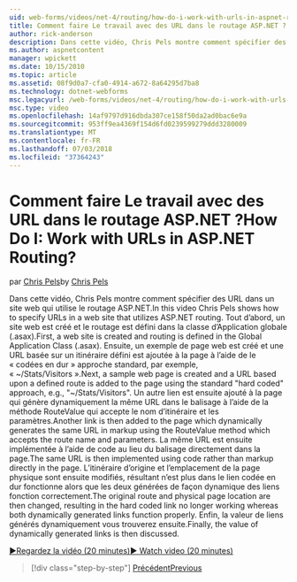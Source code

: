 ```yaml
---
uid: web-forms/videos/net-4/routing/how-do-i-work-with-urls-in-aspnet-routing
title: Comment faire Le travail avec des URL dans le routage ASP.NET ? | Microsoft Docs
author: rick-anderson
description: Dans cette vidéo, Chris Pels montre comment spécifier des URL dans un site web qui utilise le routage ASP.NET. Tout d’abord, un site web est créé et le routage est défini dans le GL....
ms.author: aspnetcontent
manager: wpickett
ms.date: 10/15/2010
ms.topic: article
ms.assetid: 08f9d0a7-cfa0-4914-a672-8a64295d7ba8
ms.technology: dotnet-webforms
msc.legacyurl: /web-forms/videos/net-4/routing/how-do-i-work-with-urls-in-aspnet-routing
msc.type: video
ms.openlocfilehash: 14af9797d916dbda307ce158f50da2ad0bac6e9a
ms.sourcegitcommit: 953ff9ea4369f154d6fd0239599279ddd3280009
ms.translationtype: MT
ms.contentlocale: fr-FR
ms.lasthandoff: 07/03/2018
ms.locfileid: "37364243"
---
```

<a name="how-do-i-work-with-urls-in-aspnet-routing"></a><span data-ttu-id="256ea-105">Comment faire Le travail avec des URL dans le routage ASP.NET ?</span><span class="sxs-lookup"><span data-stu-id="256ea-105">How Do I: Work with URLs in ASP.NET Routing?</span></span>
====================
<span data-ttu-id="256ea-106">par [Chris Pels](https://twitter.com/chrispels)</span><span class="sxs-lookup"><span data-stu-id="256ea-106">by [Chris Pels](https://twitter.com/chrispels)</span></span>

<span data-ttu-id="256ea-107">Dans cette vidéo, Chris Pels montre comment spécifier des URL dans un site web qui utilise le routage ASP.NET.</span><span class="sxs-lookup"><span data-stu-id="256ea-107">In this video Chris Pels shows how to specify URLs in a web site that utilizes ASP.NET routing.</span></span> <span data-ttu-id="256ea-108">Tout d’abord, un site web est créé et le routage est défini dans la classe d’Application globale (.asax).</span><span class="sxs-lookup"><span data-stu-id="256ea-108">First, a web site is created and routing is defined in the Global Application Class (.asax).</span></span> <span data-ttu-id="256ea-109">Ensuite, un exemple de page web est créé et une URL basée sur un itinéraire défini est ajoutée à la page à l’aide de le « codées en dur » approche standard, par exemple, « ~/Stats/Visitors ».</span><span class="sxs-lookup"><span data-stu-id="256ea-109">Next, a sample web page is created and a URL based upon a defined route is added to the page using the standard "hard coded" approach, e.g., "~/Stats/Visitors".</span></span> <span data-ttu-id="256ea-110">Un autre lien est ensuite ajouté à la page qui génère dynamiquement la même URL dans le balisage à l’aide de la méthode RouteValue qui accepte le nom d’itinéraire et les paramètres.</span><span class="sxs-lookup"><span data-stu-id="256ea-110">Another link is then added to the page which dynamically generates the same URL in markup using the RouteValue method which accepts the route name and parameters.</span></span> <span data-ttu-id="256ea-111">La même URL est ensuite implémentée à l’aide de code au lieu du balisage directement dans la page.</span><span class="sxs-lookup"><span data-stu-id="256ea-111">The same URL is then implemented using code rather than markup directly in the page.</span></span> <span data-ttu-id="256ea-112">L’itinéraire d’origine et l’emplacement de la page physique sont ensuite modifiés, résultant n’est plus dans le lien codée en dur fonctionne alors que les deux générées de façon dynamique des liens fonction correctement.</span><span class="sxs-lookup"><span data-stu-id="256ea-112">The original route and physical page location are then changed, resulting in the hard coded link no longer working whereas both dynamically generated links function properly.</span></span> <span data-ttu-id="256ea-113">Enfin, la valeur de liens générés dynamiquement vous trouverez ensuite.</span><span class="sxs-lookup"><span data-stu-id="256ea-113">Finally, the value of dynamically generated links is then discussed.</span></span>

[<span data-ttu-id="256ea-114">&#9654;Regardez la vidéo (20 minutes)</span><span class="sxs-lookup"><span data-stu-id="256ea-114">&#9654; Watch video (20 minutes)</span></span>](https://channel9.msdn.com/Blogs/ASP-NET-Site-Videos/how-do-i-work-with-urls-in-aspnet-routing)

> [!div class="step-by-step"]
> [<span data-ttu-id="256ea-115">Précédent</span><span class="sxs-lookup"><span data-stu-id="256ea-115">Previous</span></span>](how-do-i-use-routing-with-aspnet-web-forms.md)
